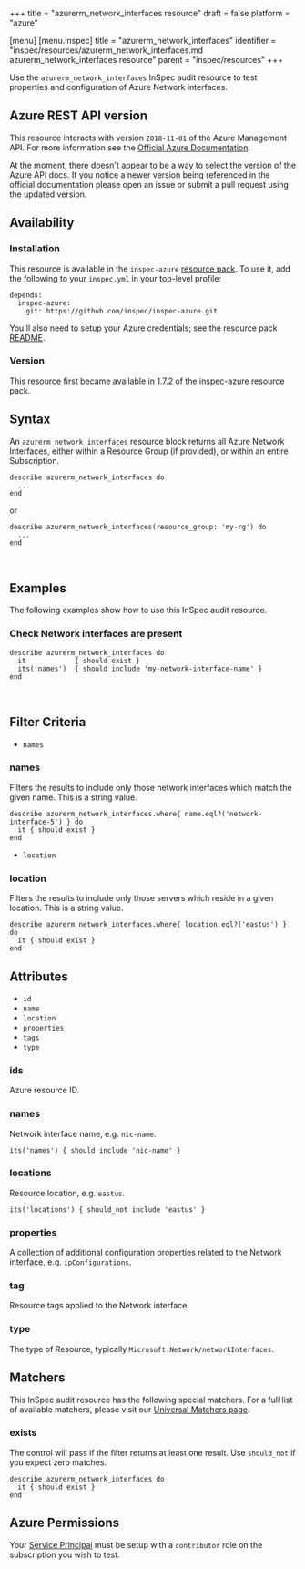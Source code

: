 +++
title = "azurerm_network_interfaces resource"
draft = false
platform = "azure"

[menu]
  [menu.inspec]
    title = "azurerm_network_interfaces"
    identifier = "inspec/resources/azurerm_network_interfaces.md azurerm_network_interfaces resource"
    parent = "inspec/resources"
+++


Use the `azurerm_network_interfaces` InSpec audit resource to test properties and configuration of Azure Network interfaces.
<br />

## Azure REST API version

This resource interacts with version `2018-11-01` of the Azure Management API. For more
information see the [Official Azure Documentation](https://docs.microsoft.com/en-us/rest/api/virtualnetwork/networkinterface(preview)/list).

At the moment, there doesn't appear to be a way to select the version of the
Azure API docs. If you notice a newer version being referenced in the official
documentation please open an issue or submit a pull request using the updated
version.

## Availability

### Installation

This resource is available in the `inspec-azure` [resource
pack](https://www.inspec.io/docs/reference/glossary/#resource-pack). To use it, add the
following to your `inspec.yml` in your top-level profile:

    depends:
      inspec-azure:
        git: https://github.com/inspec/inspec-azure.git

You'll also need to setup your Azure credentials; see the resource pack
[README](https://github.com/inspec/inspec-azure#inspec-for-azure).

### Version

This resource first became available in 1.7.2 of the inspec-azure resource pack.

## Syntax

An `azurerm_network_interfaces` resource block returns all Azure Network Interfaces, either within a Resource Group (if provided), or within an entire Subscription.

    describe azurerm_network_interfaces do
      ...
    end
    
  or
  
    describe azurerm_network_interfaces(resource_group: 'my-rg') do
      ...
    end

<br />

## Examples

The following examples show how to use this InSpec audit resource.

### Check Network interfaces are present

    describe azurerm_network_interfaces do
      it            { should exist }
      its('names')  { should include 'my-network-interface-name' }
    end
<br />

## Filter Criteria

* `names`

### names

Filters the results to include only those network interfaces which match the given name. This is a string value.

    describe azurerm_network_interfaces.where{ name.eql?('network-interface-5') } do
      it { should exist }
    end
    
* `location`

### location

Filters the results to include only those servers which reside in a given location. This is a string value.

    describe azurerm_network_interfaces.where{ location.eql?('eastus') } do
      it { should exist }
    end

## Attributes

- `id`
- `name`
- `location`
- `properties`
- `tags`
- `type`
    
### ids
Azure resource ID.

### names
Network interface name, e.g. `nic-name`.
    
    its('names') { should include 'nic-name' }

### locations
Resource location, e.g. `eastus`.

    its('locations') { should_not include 'eastus' }

### properties
A collection of additional configuration properties related to the Network interface, e.g. `ipConfigurations`.

### tag
Resource tags applied to the Network interface.

### type
The type of Resource, typically `Microsoft.Network/networkInterfaces`.

## Matchers

This InSpec audit resource has the following special matchers. For a full list of available matchers,
please visit our [Universal Matchers page](https://www.inspec.io/docs/reference/matchers/).

### exists

The control will pass if the filter returns at least one result. Use
`should_not` if you expect zero matches.

    describe azurerm_network_interfaces do
      it { should exist }
    end

## Azure Permissions

Your [Service
Principal](https://docs.microsoft.com/en-us/azure/azure-resource-manager/resource-group-create-service-principal-portal)
must be setup with a `contributor` role on the subscription you wish to test.
